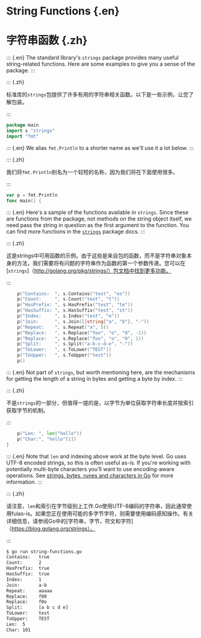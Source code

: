 
# String Functions {.en}


# 字符串函数 {.zh}


::: {.en}
The standard library's `strings` package provides many
useful string-related functions. Here are some examples
to give you a sense of the package.
:::

::: {.zh}

标准库的`strings`包提供了许多有用的字符串相关函数。以下是一些示例，让您了解包装。

:::


```go
package main
import s "strings"
import "fmt"
```


::: {.en}
We alias `fmt.Println` to a shorter name as we'll use
it a lot below.
:::

::: {.zh}

我们将`fmt.Println`别名为一个较短的名称，因为我们将在下面使用很多。

:::


```go
var p = fmt.Println
func main() {
```


::: {.en}
Here's a sample of the functions available in
`strings`. Since these are functions from the
package, not methods on the string object itself,
we need pass the string in question as the first
argument to the function. You can find more
functions in the [`strings`](http://golang.org/pkg/strings/)
package docs.
:::

::: {.zh}

这是strings中可用函数的示例。由于这些是来自包的函数，而不是字符串对象本身的方法，我们需要将有问题的字符串作为函数的第一个参数传递。您可以在[`strings`]（http://golang.org/pkg/strings/）包文档中找到更多功能。

:::


```go
	p("Contains:  ", s.Contains("test", "es"))
	p("Count:     ", s.Count("test", "t"))
	p("HasPrefix: ", s.HasPrefix("test", "te"))
	p("HasSuffix: ", s.HasSuffix("test", "st"))
	p("Index:     ", s.Index("test", "e"))
	p("Join:      ", s.Join([]string{"a", "b"}, "-"))
	p("Repeat:    ", s.Repeat("a", 5))
	p("Replace:   ", s.Replace("foo", "o", "0", -1))
	p("Replace:   ", s.Replace("foo", "o", "0", 1))
	p("Split:     ", s.Split("a-b-c-d-e", "-"))
	p("ToLower:   ", s.ToLower("TEST"))
	p("ToUpper:   ", s.ToUpper("test"))
	p()
```


::: {.en}
Not part of `strings`, but worth mentioning here, are
the mechanisms for getting the length of a string in
bytes and getting a byte by index.
:::

::: {.zh}

不是`strings`的一部分，但值得一提的是，以字节为单位获取字符串长度并按索引获取字节的机制。

:::


```go
	p("Len: ", len("hello"))
	p("Char:", "hello"[1])
}
```


::: {.en}
Note that `len` and indexing above work at the byte level.
Go uses UTF-8 encoded strings, so this is often useful
as-is. If you're working with potentially multi-byte
characters you'll want to use encoding-aware operations.
See [strings, bytes, runes and characters in Go](https://blog.golang.org/strings)
for more information.
:::

::: {.zh}

请注意，`len`和索引在字节级别上工作.Go使用UTF-8编码的字符串，因此通常使用fulas-is。如果您正在使用可能的多字节字符，则需要使用编码感知操作。有关详细信息，请参阅Go中的[字符串，字节，符文和字符]（https://blog.golang.org/strings）。

:::


```sh
$ go run string-functions.go
Contains:   true
Count:      2
HasPrefix:  true
HasSuffix:  true
Index:      1
Join:       a-b
Repeat:     aaaaa
Replace:    f00
Replace:    f0o
Split:      [a b c d e]
ToLower:    test
ToUpper:    TEST
Len:  5
Char: 101
```


